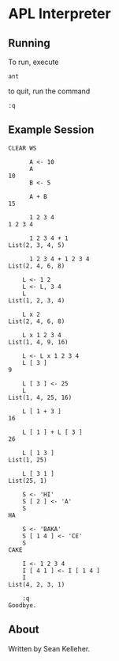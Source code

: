 APL Interpreter
===============

Running
-------

To run, execute

    ant

to quit, run the command

    :q

Example Session
---------------

    CLEAR WS

          A <- 10
          A
    10
          B <- 5

          A + B
    15

          1 2 3 4
    1 2 3 4

          1 2 3 4 + 1
    List(2, 3, 4, 5)

          1 2 3 4 + 1 2 3 4
    List(2, 4, 6, 8)

        L <- 1 2
        L <- L, 3 4
        L
    List(1, 2, 3, 4)

        L x 2
    List(2, 4, 6, 8)

        L x 1 2 3 4
    List(1, 4, 9, 16)

        L <- L x 1 2 3 4
        L [ 3 ]
    9

        L [ 3 ] <- 25
        L
    List(1, 4, 25, 16)

        L [ 1 + 3 ]
    16

        L [ 1 ] + L [ 3 ]
    26

        L [ 1 3 ]
    List(1, 25)

        L [ 3 1 ]
    List(25, 1)

        S <- 'HI'
        S [ 2 ] <- 'A'
        S
    HA

        S <- 'BAKA'
        S [ 1 4 ] <- 'CE'
        S
    CAKE

        I <- 1 2 3 4
        I [ 4 1 ] <- I [ 1 4 ]
        I
    List(4, 2, 3, 1)

        :q
    Goodbye.

About
-----

Written by Sean Kelleher.
